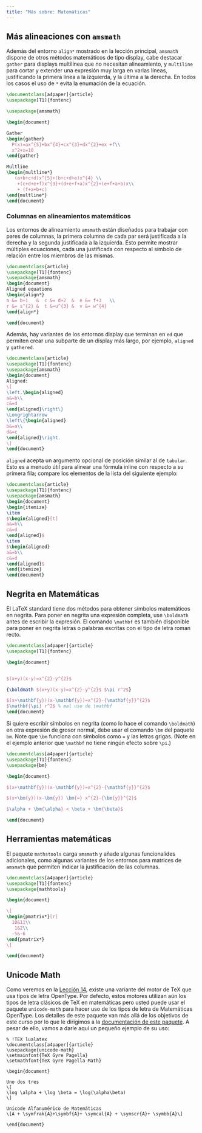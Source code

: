 ```yaml
---
title: "Más sobre: Matemáticas"
---
```



## Más alineaciones con `amsmath`

Además del entorno `align*` mostrado en la lección principal, 
`amsmath` dispone de otros métodos matemáticos de tipo display, cabe destacar `gather` 
para displays multilínea que no necesitan alineamiento, y `multiline` para
cortar y extender una expresión muy larga en varias líneas, justificando
la primera línea a la izquierda, y la última a la derecha. En todos los casos el uso
de `*` evita la enumación de la ecuación.

```latex
\documentclass[a4paper]{article}
\usepackage[T1]{fontenc}

\usepackage{amsmath}

\begin{document}

Gather
\begin{gather}
  P(x)=ax^{5}+bx^{4}+cx^{3}+dx^{2}+ex +f\\
  x^2+x=10
\end{gather}

Multline
\begin{multline*}
   (a+b+c+d)x^{5}+(b+c+d+e)x^{4} \\
    +(c+d+e+f)x^{3}+(d+e+f+a)x^{2}+(e+f+a+b)x\\
    + (f+a+b+c)
\end{multline*}
\end{document}
```

### Columnas en alineamientos matemáticos

Los entornos de alineamiento `amsmath` están diseñados para trabajar con pares de columnas,
la primera columna de cada par será justificada a la derecha y la segunda 
justificada a la izquierda. Esto permite mostrar múltiples ecuaciones,
cada una justificada con respecto al símbolo de relación entre los miembros de las mismas.

```latex
\documentclass{article}
\usepackage[T1]{fontenc}
\usepackage{amsmath}
\begin{document}
Aligned equations
\begin{align*}
a &= b+1   &  c &= d+2  &  e &= f+3   \\
r &= s^{2} &  t &=u^{3} &  v &= w^{4}
\end{align*}

\end{document}
```

Además, hay variantes de los entornos display que terminan en `ed` que permiten
crear una subparte de un display más largo, por ejemplo, `aligned` y
`gathered`. 

```latex
\documentclass{article}
\usepackage[T1]{fontenc}
\usepackage{amsmath}
\begin{document}
Aligned:
\[
\left.\begin{aligned}
a&=b\\
c&=d
\end{aligned}\right\}
\Longrightarrow
\left\{\begin{aligned}
b&=a\\
d&=c
\end{aligned}\right.
\]
\end{document}
```

`aligned` acepta un argumento opcional de posición similar al de `tabular`.
Esto es a menudo útil para alinear una fórmula inline con respecto a su primera fila;
compare los elementos de la lista del siguiente ejemplo:

```latex
\documentclass{article}
\usepackage[T1]{fontenc}
\usepackage{amsmath}
\begin{document}
\begin{itemize}
\item 
$\begin{aligned}[t]
a&=b\\
c&=d
\end{aligned}$
\item 
$\begin{aligned}
a&=b\\
c&=d
\end{aligned}$
\end{itemize}
\end{document}
```

## Negrita en Matemáticas 

El LaTeX standard tiene dos métodos para obtener símbolos matemáticos en negrita. 
Para poner en negrita una expresión completa, use `\boldmath` antes de escribir
la expresión. El comando `\mathbf` es también disponible para poner en negrita
letras o palabras escritas con el tipo de letra roman recto.

```latex
\documentclass[a4paper]{article}
\usepackage[T1]{fontenc}

\begin{document}


$(x+y)(x-y)=x^{2}-y^{2}$

{\boldmath $(x+y)(x-y)=x^{2}-y^{2}$ $\pi r^2$}

$(x+\mathbf{y})(x-\mathbf{y})=x^{2}-{\mathbf{y}}^{2}$
$\mathbf{\pi} r^2$ % mal uso de \mathbf
\end{document}
```

Si quiere escribir símbolos en negrita (como lo hace el comando `\boldmath`)
en otra expresión de grosor normal, debe usar el comando
`\bm` del paquete `bm`. Note que `\bm` funciona con símbolos como
`=` y las letras grigas. (Note en el ejemplo anterior que `\mathbf` no tiene
ningún efecto sobre `\pi`.)

```latex
\documentclass[a4paper]{article}
\usepackage[T1]{fontenc}
\usepackage{bm}

\begin{document}

$(x+\mathbf{y})(x-\mathbf{y})=x^{2}-{\mathbf{y}}^{2}$

$(x+\bm{y})(x-\bm{y}) \bm{=} x^{2}-{\bm{y}}^{2}$

$\alpha + \bm{\alpha} < \beta + \bm{\beta}$

\end{document}
```

## Herramientas matemáticas

El paquete `mathstools` carga `amsmath` y añade algunas funcionalides
adicionales, como algunas variantes de los entornos para matrices de `amsmath`
que permiten indicar la justificación de las columnas.

```latex
\documentclass[a4paper]{article}
\usepackage[T1]{fontenc}
\usepackage{mathtools}

\begin{document}

\[
\begin{pmatrix*}[r]
  10&11\\
   1&2\\
  -5&-6
\end{pmatrix*}
\]

\end{document}
```

## Unicode Math

Como veremos en la [Lección 14](lesson-14), existe una variante del motor de TeX
que usa tipos de letra OpenType. Por defecto, estos motores utilizan aún
los tipos de letra clásicos de TeX en matemáticas pero usted puede usar el 
paquete `unicode-math` para hacer uso de los tipos de letra de Matemáticas OpenType.
Los detalles de este paquete van más allá de los objetivos de este curso por lo que
le dirigimos a la [documentación de este paquete](https://texdoc.net/pkg/unicode-math).
A pesar de ello, vamos a darle aquí un pequeño ejemplo de su uso:

```
% !TEX lualatex
\documentclass[a4paper]{article}
\usepackage{unicode-math}
\setmainfont{TeX Gyre Pagella}
\setmathfont{TeX Gyre Pagella Math}

\begin{document}

Uno dos tres
\[
\log \alpha + \log \beta = \log(\alpha\beta)
\]

Unicode Alfanumérico de Matemáticas
\[A + \symfrak{A}+\symbf{A}+ \symcal{A} + \symscr{A}+ \symbb{A}\]

\end{document}
```
